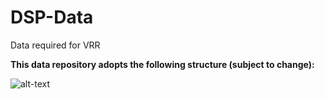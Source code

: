 # DSP-Data
Data required for VRR

**This data repository adopts the following structure (subject to change):**

![alt-text](https://github.com/kitab-project/DSP-Data/blob/master/Repository_struture.png "Diagram of repository structure")
